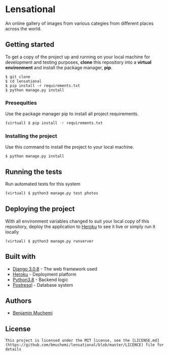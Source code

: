 # Lensational

An online gallery of images from various categies from different places across the world.

## Getting started
To get a copy of the project up and running on your local machine for development and testing purposes, **clone** this repository into a **virtual environment** and install the package manager, **pip**.

    $ git clone
    $ cd lensational
    $ pip install -r requirements.txt
    $ python manage.py install

### Presequities

Use the package manager pip to install all project requirements. 
```sh
(virtual) $ pip install -r requirements.txt
```

### Installing the project
Use this command to install the project to your local machine.

    $ python manage.py install

## Running the tests

Run automated tests for this system

```sh
(virtual) $ python3 manage.py test photos
```

## Deploying the project

With all environment variables changed to suit your local copy of this repository, deploy the application to [Heroku](https://medium.com/@hdsingh13/deploying-django-app-on-heroku-with-postgres-as-backend-b2f3194e8a43) to see it live or simply run it locally
 ```
 (virtual) $ python3 manage.py runserver
 ```
 ## Built with

 * [Django 3.0.8](https://www.djangoproject.com/) - The web framework used
* [Heroku](https://www.heroku.com/platform) -  Deployment platform
* [Python3.8](https://www.python.org/) - Backend logic
* [Postresql](https://www.postgresql.org/) - Database system

## Authors

* [Benjamin Muchemi](https://github.com/bmuchemi)

## License

    This project is licensed under the MIT license, see the [LICENSE.md](https://github.com/bmuchemi/lensational/blob/master/LICENCE) file for details

